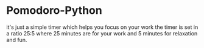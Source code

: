 # Pomodoro-Python
it's just a simple timer which helps you focus on your work the timer is set in a ratio 25:5 where 25 minutes are for your work and 5 minutes for relaxation and fun.

